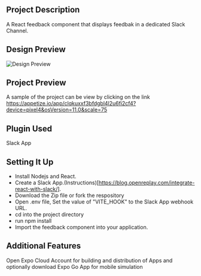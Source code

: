 ## Project Description
A React feedback component that displays feedbak in a dedicated Slack Channel.

## Design Preview
![Design Preview]()
## Project Preview
A sample of the project can be view by clicking on the link  
https://appetize.io/app/clqkuxxf3bfdgbl4l2u6fi2cf4?device=pixel4&osVersion=11.0&scale=75
## Plugin Used
Slack App
## Setting It Up
- Install Nodejs and React.
- Create a Slack App.(Instructions)[https://blog.openreplay.com/integrate-react-with-slack/].
- Download the Zip file or fork the respository
- Open .env file, Set the value of "VITE_HOOK" to the Slack App webhook URL.
- cd into the project directory
- run npm install
- Import the feedback component into your application.

## Additional Features
Open Expo Cloud Account for building and distribution of Apps and optionally download Expo Go App for mobile simulation
